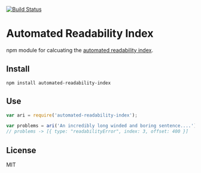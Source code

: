[![Build Status](https://travis-ci.org/duereg/automated-readability-index.svg?branch=master)](https://travis-ci.org/duereg/automated-readability-index)

# Automated Readability Index

npm module for calcuating the [automated readability index](http://en.wikipedia.org/wiki/Automated_Readability_Index).

## Install

```shell
npm install automated-readability-index
```

## Use

```javascript
var ari = require('automated-readability-index');

var problems = ari('An incredibly long winded and boring sentence....');
// problems -> [{ type: "readabilityError", index: 3, offset: 400 }]
```

## License
MIT
